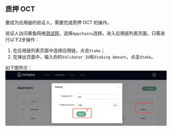 ## 质押 OCT

要成为应用链的验证人，需要完成质押 OCT 的操作。

验证人访问章鱼网络[测试网](https://testnet.oct.network/)，选择`Appchains`选择，进入应用链列表页面，只需进行以下2步操作：

1. 在应用链列表页面中选择应用链，点击`Stake`；
2. 在弹出页面中，输入你的`Validator ID`和`Staking Amount`，点击`Stake`。

如下图所示：
![stake](../../maintain/validator_stake.jpg)
